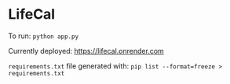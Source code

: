 # LifeCal

To run: `python app.py`

Currently deployed: https://lifecal.onrender.com

`requirements.txt` file generated with: `pip list --format=freeze > requirements.txt`